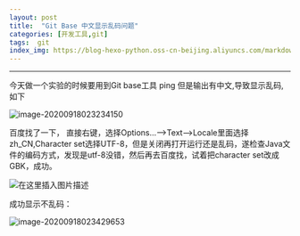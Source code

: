 ```yaml
---
layout: post
title:  "Git Base 中文显示乱码问题"
categories: [开发工具,git]
tags:  git
index_img: https://blog-hexo-python.oss-cn-beijing.aliyuncs.com/markdown/image-20200918023234150.png
---
```


---


今天做一个实验的时候要用到Git base工具 ping 但是输出有中文,导致显示乱码,如下

<img src="https://blog-hexo-python.oss-cn-beijing.aliyuncs.com/markdown/image-20200918023234150.png" alt="image-20200918023234150" />

百度找了一下，
直接右键，选择Options…——>Text——>Locale里面选择zh_CN,Character set选择UTF-8，但是关闭再打开运行还是乱码，遂检查Java文件的编码方式，发现是utf-8没错，然后再去百度找，试着把character set改成GBK，成功。

![在这里插入图片描述](https://blog-hexo-python.oss-cn-beijing.aliyuncs.com/markdown/4b60f60000137db5722078656963d363.png)

成功显示不乱码：

![image-20200918023429653](https://blog-hexo-python.oss-cn-beijing.aliyuncs.com/markdown/image-20200918023429653.png)